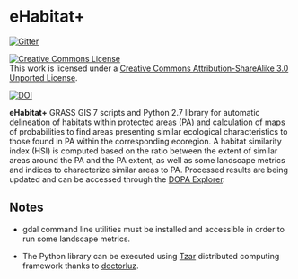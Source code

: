 eHabitat+
============

[![Gitter](https://badges.gitter.im/Join%20Chat.svg)](https://gitter.im/javimarlop/eHabpy?utm_source=badge&utm_medium=badge&utm_campaign=pr-badge&utm_content=badge)

<a rel="license" href="http://creativecommons.org/licenses/by-sa/3.0/deed.en_US"><img alt="Creative Commons License" style="border-width:0" src="http://i.creativecommons.org/l/by-sa/3.0/88x31.png" /></a><br />This work is licensed under a <a rel="license" href="http://creativecommons.org/licenses/by-sa/3.0/deed.en_US">Creative Commons Attribution-ShareAlike 3.0 Unported License</a>.

[![DOI](https://zenodo.org/badge/4755/javimarlop/eHabpy.png)](http://dx.doi.org/10.5281/zenodo.10612)


**eHabitat+** GRASS GIS 7 scripts and Python 2.7 library for automatic delineation of habitats within protected areas (PA) and calculation of maps of probabilities to find areas presenting similar ecological characteristics to those found in PA within the corresponding ecoregion. A habitat similarity index (HSI) is computed based on the ratio between the extent of similar areas around the PA and the PA extent, as well as some  landscape metrics and indices to characterize similar areas to PA. Processed results are being updated and can be accessed through the [DOPA Explorer](http://ehabitat-wps.jrc.ec.europa.eu/dopa_explorer/).

## Notes

* gdal command line utilities must be installed and accessible in order to run some landscape metrics.

* The Python library can be executed using [Tzar](https://tzar-framework.atlassian.net/wiki/display/TD/Tzar+documentation) distributed computing framework thanks to [doctorluz](https://github.com/doctorluz).

